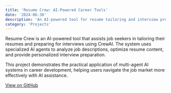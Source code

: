 ```yaml
---
title: 'Resume Crew: AI-Powered Career Tools'
date: '2024-06-30'
description: 'An AI-powered tool for resume tailoring and interview preparation'
category: 'Projects'
---
```


Resume Crew is an AI-powered tool that assists job seekers in tailoring their resumes and preparing for interviews using CrewAI. The system uses specialized AI agents to analyze job descriptions, optimize resume content, and provide personalized interview preparation.

This project demonstrates the practical application of multi-agent AI systems in career development, helping users navigate the job market more effectively with AI assistance.

[View on GitHub](https://github.com/alexandernodeland/resume-crew)
